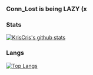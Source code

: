 ### Conn_Lost is being LAZY (x

### Stats
[![KrisCris's github stats](https://github-readme-stats.vercel.app/api?username=KrisCris&count_private=true&show_icons=true&theme=dracula)](https://github.com/KrisCris)


### Langs
[![Top Langs](https://github-readme-stats.quantumlytangled.vercel.app/api/top-langs/?username=kriscris&layout=compact&title_color=4F8CC9&theme=dracula&hide_border=true&icon_color=4F8CC9&count_private=true&extra=SOFOP/RepoOfTest)](https://github.com/KrisCris)
